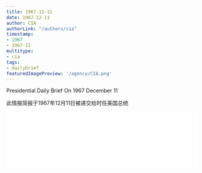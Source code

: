 ```yaml
---
title: 1967-12-11
date: 1967-12-11
author: CIA 
authorLink: "/authors/cia"
timestamp: 
- 1967
- 1967-12
multitype: 
- cia
tags: 
- dailybrief
featuredImagePreview: '/agency/CIA.png'
---
```



Presidential Daily Brief On 1967 December 11

此情报简报于1967年12月11日被递交给时任美国总统

<!--more-->





<div id="over" style="width:100%; overflow:hidden"> <iframe id="sFrame" name="sFrame" frameborder="no" border="0"  allowfullscreen marginwidth="0" scrolling="no" src = " /CIA/1967-12-11.html "  style = " position:absulute; width: 806px; top: 300;" > </iframe> </div>